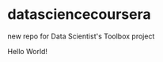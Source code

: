 datasciencecoursera
===================

new repo for Data Scientist's Toolbox project

Hello World!
